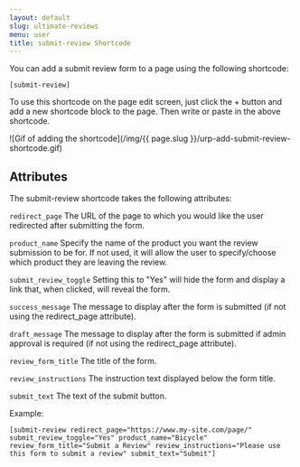 ```yaml
---
layout: default
slug: ultimate-reviews
menu: user
title: submit-review Shortcode
---
```

You can add a submit review form to a page using the following shortcode:

`[submit-review]`

To use this shortcode on the page edit screen, just click the + button and add a new shortcode block to the page. Then write or paste in the above shortcode.

![Gif of adding the shortcode](/img/{{ page.slug }}/urp-add-submit-review-shortcode.gif)

## Attributes

The submit-review shortcode takes the following attributes:

`redirect_page` The URL of the page to which you would like the user redirected after submitting the form.

`product_name` Specify the name of the product you want the review submission to be for. If not used, it will allow the user to specify/choose which product they are leaving the review.

`submit_review_toggle` Setting this to "Yes" will hide the form and display a link that, when clicked, will reveal the form.

`success_message` The message to display after the form is submitted (if not using the redirect_page attribute).

`draft_message` The message to display after the form is submitted if admin approval is required (if not using the redirect_page attribute).

`review_form_title` The title of the form.

`review_instructions` The instruction text displayed below the form title.

`submit_text` The text of the submit button.

Example:

`[submit-review redirect_page="https://www.my-site.com/page/" submit_review_toggle="Yes" product_name="Bicycle" review_form_title="Submit a Review" review_instructions="Please use this form to submit a review" submit_text="Submit"]`
